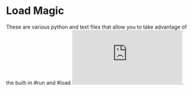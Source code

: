 
# Load Magic

These are various python and text files that allow you to take advantage of the built-in #run and #load ![line magics](https://ipython.readthedocs.io/en/stable/interactive/magics.html).
